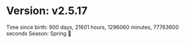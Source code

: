 # Version: v2.5.17
Time since birth: 900 days, 21601 hours, 1296060 minutes, 77763600 seconds
Season: Spring 🌸
